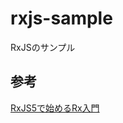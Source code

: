 # rxjs-sample
RxJSのサンプル

## 参考
[RxJS5で始めるRx入門](https://qiita.com/erukiti/items/5794c71ff438628d2b04)